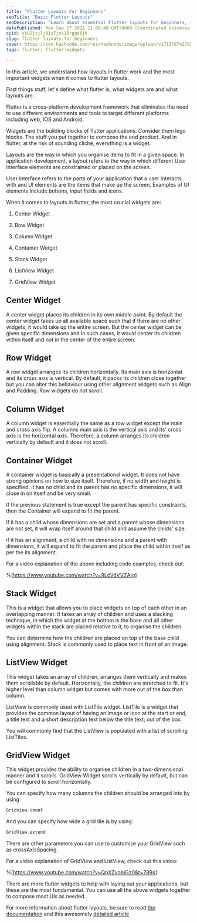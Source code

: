 ```yaml
---
title: "Flutter Layouts For Beginners"
seoTitle: "Basic Flutter Layouts"
seoDescription: "Learn about essential Flutter layouts for beginners, including Center, Row, Column, Container, Stack, ListView, and GridView widgets"
datePublished: Mon Sep 27 2021 11:08:48 GMT+0000 (Coordinated Universal Time)
cuid: cku2jsjlj01z7jos10rgq46jk
slug: flutter-layouts-for-beginners
cover: https://cdn.hashnode.com/res/hashnode/image/upload/v1713787427850/07cffbf9-1e3d-480b-a398-e73e4accf6da.png
tags: flutter, flutter-widgets

---
```


In this article, we understand how layouts in flutter work and the most important widgets when it comes to flutter layouts.

First things stuff, let's define what flutter is, what widgets are and what layouts are.

Flutter is a cross-platform development framework that eliminates the need to use different environments and tools to target different platforms including web, IOS and Android.

Widgets are the building blocks of flutter applications. Consider them lego blocks. The stuff you put together to compose the end product. And in flutter, at the risk of sounding cliché, everything is a widget.

Layouts are the way in which you organise items to fit in a given space. In application development, a layout refers to the way in which different User Interface elements are constrained or placed on the screen.

User interface refers to the parts of your application that a user interacts with and UI elements are the items that make up the screen. Examples of UI elements include buttons, input fields and icons.

When it comes to layouts in flutter, the most crucial widgets are:

1. Center Widget
    
2. Row Widget
    
3. Column Widget
    
4. Container Widget
    
5. Stack Widget
    
6. ListView Widget
    
7. GridView Widget
    

## Center Widget

A center widget places its children in its own middle point. By default the center widget takes up all available space such that if there are no other widgets, it would take up the entire screen. But the center widget can be given specific dimensions and in such cases, it would center its children within itself and not in the center of the entire screen.

## Row Widget

A row widget arranges its children horizontally. Its main axis is horizontal and its cross axis is vertical. By default, it packs its children close together but you can alter this behaviour using other alignment widgets such as Align and Padding. Row widgets do not scroll.

## Column Widget

A column widget is essentially the same as a row widget except the main and cross axis flip. A columns main axis is the vertical axis and its' cross axis is the horizontal axis. Therefore, a column arranges its children vertically by default and it does not scroll.

## Container Widget

A container widget is basically a presentational widget. It does not have strong opinions on how to size itself. Therefore, if no width and height is specified, it has no child and its parent has no specific dimensions, it will close in on itself and be very small.

If the previous statement is true except the parent has specific constraints, then the Container will expand to fit the parent.

If it has a child whose dimensions are set and a parent whose dimensions are not set, it will wrap itself around that child and assume the childs' size.

if it has an alignment, a child with no dimensions and a parent with dimensions, it will expand to fit the parent and place the child within itself as per the its alignment.

For a video explanation of the above including code examples, check out:

%[https://www.youtube.com/watch?v=9LpVdVVZAIg] 

## Stack Widget

This is a widget that allows you to place widgets on top of each other in an overlapping manner. It takes an array of children and uses a stacking technique, in which the widget at the bottom is the base and all other widgets within the stack are placed relative to it, to organise the children.

You can determine how the children are placed on top of the base child using alignment. Stack is commonly used to place text in front of an image.

## ListView Widget

This widget takes an array of children, arranges them vertically and makes them scrollable by default. Horizontally, the children are stretched to fit. It's higher level than column widget but comes with more out of the box than column.

ListView is commonly used with ListTile widget. ListTile is a widget that provides the common layout of having an image or icon at the start or end, a title text and a short description text below the title text; out of the box.

You will commonly find that the ListView is populated with a list of scrolling ListTiles.

## GridView Widget

This widget provides the ability to organise children in a two-dimensional manner and it scrolls. GridView Widget scrolls vertically by default, but can be configured to scroll horizontally.

You can specify how many columns the children should be arranged into by using:

```go
Gridview.count
```

And you can specify how wide a grid tile is by using:

```go
GridView.extend
```

There are other parameters you can use to customise your GridView such as crossAxisSpacing.

For a video explanation of GridView and ListView, check out this video:

%[https://www.youtube.com/watch?v=QpXZvobiGz0&t=789s] 

There are more flutter widgets to help with laying out your applications, but these are the most fundamental. You can use all the above widgets together to compose most UIs as needed.

For more information about flutter layouts, be sure to read [the documentation](https://flutter.dev/docs/development/ui/layout) and this awesomely [detailed article](https://medium.com/flutter-community/flutter-the-advanced-layout-rule-even-beginners-must-know-edc9516d1a2)